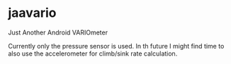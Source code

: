 jaavario
========

Just Another Android VARIOmeter

Currently only the pressure sensor is used. In th future I might find time to also use the accelerometer for climb/sink rate calculation.

